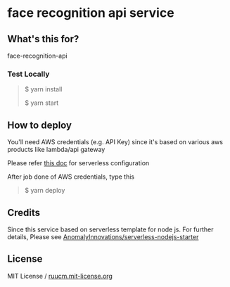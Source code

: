 # face recognition api service

## What's this for?

face-recognition-api

### Test Locally

> $ yarn install
>
> $ yarn start

## How to deploy

You'll need AWS credentials (e.g. API Key) since it's based on various aws products like lambda/api gateway

Please refer [this doc](https://serverless.com/framework/docs/providers/aws/guide/credentials/) for serverless configuration


After job done of AWS credentials, type this

> $ yarn deploy


## Credits

Since this service based on serverless template for node js.
For further details, Please see [AnomalyInnovations/serverless-nodejs-starter](https://github.com/AnomalyInnovations/serverless-nodejs-starter)

## License

MIT License / [ruucm.mit-license.org](https://ruucm.mit-license.org)

